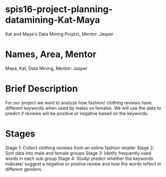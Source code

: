 # spis16-project-planning-datamining-Kat-Maya
Kat and Maya's Data Mining Project, Mentor: Jasper

# Names, Area, Mentor

Maya, Kat, Data Mining, Mentor: Jasper

# Brief Description

For our project we want to analyze how fashion/ clothing reviews have different keywords when used by males vs females. We will use the data to predict if reviews will be positive or negative based on the keywords.

# Stages
Stage 1: Collect clothing reviews from an online fashion retailer 
Stage 2: Sort data into male and female groups
Stage 3: Idetify frequently used words in each sub group
Stage 4: Study/ predict whether the keywords indicate/ suggest a negative or postive review and how the words reflect in different     genders.
